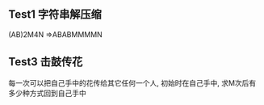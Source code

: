 ## Test1 字符串解压缩
(AB)2M4N =>ABABMMMMN

## Test3 击鼓传花
每一次可以把自己手中的花传给其它任何一个人, 初始时在自己手中, 求M次后有多少种方式回到自己手中